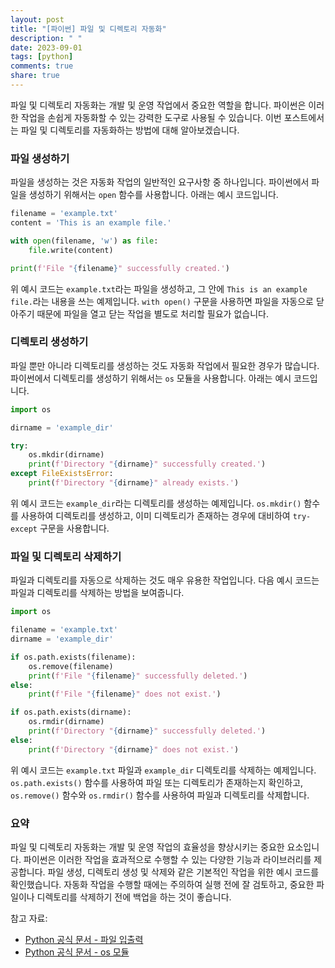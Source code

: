 ```yaml
---
layout: post
title: "[파이썬] 파일 및 디렉토리 자동화"
description: " "
date: 2023-09-01
tags: [python]
comments: true
share: true
---
```


파일 및 디렉토리 자동화는 개발 및 운영 작업에서 중요한 역할을 합니다. 파이썬은 이러한 작업을 손쉽게 자동화할 수 있는 강력한 도구로 사용될 수 있습니다. 이번 포스트에서는 파일 및 디렉토리를 자동화하는 방법에 대해 알아보겠습니다.

### 파일 생성하기

파일을 생성하는 것은 자동화 작업의 일반적인 요구사항 중 하나입니다. 파이썬에서 파일을 생성하기 위해서는 `open` 함수를 사용합니다. 아래는 예시 코드입니다.

```python
filename = 'example.txt'
content = 'This is an example file.'

with open(filename, 'w') as file:
    file.write(content)

print(f'File "{filename}" successfully created.')
```

위 예시 코드는 `example.txt`라는 파일을 생성하고, 그 안에 `This is an example file.`라는 내용을 쓰는 예제입니다. `with open()` 구문을 사용하면 파일을 자동으로 닫아주기 때문에 파일을 열고 닫는 작업을 별도로 처리할 필요가 없습니다.

### 디렉토리 생성하기

파일 뿐만 아니라 디렉토리를 생성하는 것도 자동화 작업에서 필요한 경우가 많습니다. 파이썬에서 디렉토리를 생성하기 위해서는 `os` 모듈을 사용합니다. 아래는 예시 코드입니다.

```python
import os

dirname = 'example_dir'

try:
    os.mkdir(dirname)
    print(f'Directory "{dirname}" successfully created.')
except FileExistsError:
    print(f'Directory "{dirname}" already exists.')
```

위 예시 코드는 `example_dir`라는 디렉토리를 생성하는 예제입니다. `os.mkdir()` 함수를 사용하여 디렉토리를 생성하고, 이미 디렉토리가 존재하는 경우에 대비하여 `try-except` 구문을 사용합니다.

### 파일 및 디렉토리 삭제하기

파일과 디렉토리를 자동으로 삭제하는 것도 매우 유용한 작업입니다. 다음 예시 코드는 파일과 디렉토리를 삭제하는 방법을 보여줍니다.

```python
import os

filename = 'example.txt'
dirname = 'example_dir'

if os.path.exists(filename):
    os.remove(filename)
    print(f'File "{filename}" successfully deleted.')
else:
    print(f'File "{filename}" does not exist.')

if os.path.exists(dirname):
    os.rmdir(dirname)
    print(f'Directory "{dirname}" successfully deleted.')
else:
    print(f'Directory "{dirname}" does not exist.')
```

위 예시 코드는 `example.txt` 파일과 `example_dir` 디렉토리를 삭제하는 예제입니다. `os.path.exists()` 함수를 사용하여 파일 또는 디렉토리가 존재하는지 확인하고, `os.remove()` 함수와 `os.rmdir()` 함수를 사용하여 파일과 디렉토리를 삭제합니다.

### 요약

파일 및 디렉토리 자동화는 개발 및 운영 작업의 효율성을 향상시키는 중요한 요소입니다. 파이썬은 이러한 작업을 효과적으로 수행할 수 있는 다양한 기능과 라이브러리를 제공합니다. 파일 생성, 디렉토리 생성 및 삭제와 같은 기본적인 작업을 위한 예시 코드를 확인했습니다. 자동화 작업을 수행할 때에는 주의하여 실행 전에 잘 검토하고, 중요한 파일이나 디렉토리를 삭제하기 전에 백업을 하는 것이 좋습니다.

참고 자료:
- [Python 공식 문서 - 파일 입출력](https://docs.python.org/3/tutorial/inputoutput.html#reading-and-writing-files)
- [Python 공식 문서 - os 모듈](https://docs.python.org/3/library/os.html)